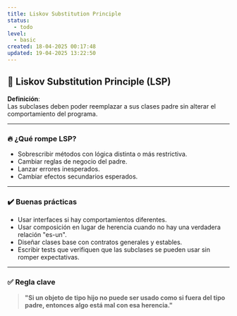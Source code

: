 ```yaml
---
title: Liskov Substitution Principle
status:
  - todo
level:
  - basic
created: 18-04-2025 00:17:48
updated: 19-04-2025 13:22:50
---
```


## 🧩 Liskov Substitution Principle (LSP)

**Definición**:  
Las subclases deben poder reemplazar a sus clases padre sin alterar el comportamiento del programa.

---

### 🔥 ¿Qué rompe LSP?

- Sobrescribir métodos con lógica distinta o más restrictiva.
- Cambiar reglas de negocio del padre.
- Lanzar errores inesperados.
- Cambiar efectos secundarios esperados.

---

### ✔️ Buenas prácticas

- Usar interfaces si hay comportamientos diferentes.
- Usar composición en lugar de herencia cuando no hay una verdadera relación "es-un".
- Diseñar clases base con contratos generales y estables.
- Escribir tests que verifiquen que las subclases se pueden usar sin romper expectativas.

---

### ✅ Regla clave

> **"Si un objeto de tipo hijo no puede ser usado como si fuera del tipo padre, entonces algo está mal con esa herencia."**

